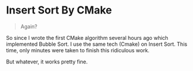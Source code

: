# Insert Sort By CMake

> Again?

So since I wrote the first CMake algorithm several hours ago which implemented Bubble Sort. I use the same tech (Cmake) on
Insert Sort. This time, only minutes were taken to finish this ridiculous work.

But whatever, it works pretty fine.
